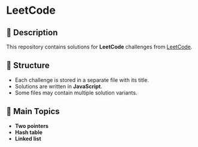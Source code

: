 # LeetCode

## 📌 Description

This repository contains solutions for **LeetCode** challenges from [LeetCode](https://leetcode.com/).

## 📂 Structure

- Each challenge is stored in a separate file with its title.
- Solutions are written in **JavaScript**.
- Some files may contain multiple solution variants.

## 🚀 Main Topics

- **Two pointers**
- **Hash table**
- **Linked list**
